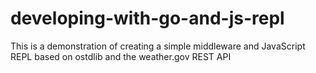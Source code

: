 # developing-with-go-and-js-repl
This is a demonstration of creating a simple middleware and JavaScript REPL based on ostdlib and the weather.gov REST API
